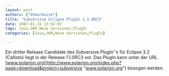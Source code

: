 ```yaml
---
layout: post
authors: ["khmarbaise"]
title: "Subversive Eclipse PlugIn 1.1.0RC3"
date: 2007-01-16 13:02:07
tags: Java,SKM,Neue Versionen,PlugIn
categories: [Java,SKM,Neue Versionen,PlugIn]

---
```

Ein dritter Release Candidate des Subversive PlugIn''s für Eclipse 3.2 (Callisto) liegt in der Release 1.1.0RC3 vor. Das PlugIn 
kann unter der URL [www.polarion.org](http://www.polarion.org/index.php?page=download&project=subversive "www.polarion.org") bezogen werden.
